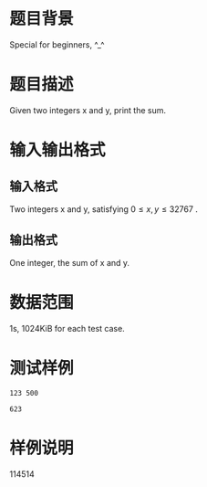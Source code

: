 # 题目背景

Special for beginners, ^_^

# 题目描述

Given two integers x and y, print the sum.

# 输入输出格式

## 输入格式

Two integers x and y, satisfying $0\leq x,y\leq 32767$ .

## 输出格式

One integer, the sum of x and y.

# 数据范围

1s, 1024KiB for each test case.

# 测试样例

```input1
123 500
```

```output1
623
```

# 样例说明

114514